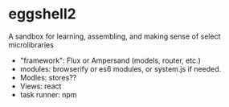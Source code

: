 eggshell2
=========

A sandbox for learning, assembling, and making sense of select microlibraries

- "framework": Flux or Ampersand (models, router, etc.)
- modules: browserify or es6 modules, or system.js if needed.
- Modles: stores??
- Views: react
- task runner: npm
